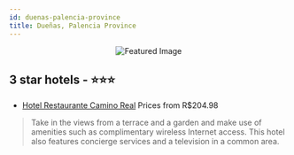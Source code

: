 ```yaml
---
id: duenas-palencia-province
title: Dueñas, Palencia Province
---
```


<center><img src="https://i.travelapi.com/hotels/12000000/11640000/11639100/11639051/5f1b93e2_b.jpg" alt="Featured Image" /></center>


##  3 star hotels - ⭐️⭐️⭐️

-    [Hotel Restaurante Camino Real](https://us.hurb.com/hotels/duenas/hotel-restaurante-camino-real-JNP-JP500854?cmp=18055) Prices from R$204.98
   > Take in the views from a terrace and a garden and make use of amenities such as complimentary wireless Internet access. This hotel also features concierge services and a television in a common area.
